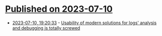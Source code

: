 # [Published on 2023-07-10](index.md)

* [2023-07-10, 19:20:33](https://lobste.rs/s/7lmn0y/usability_modern_solutions_for_logs) - [Usability of modern solutions for logs' analysis and debugging is totally screwed](https://lobste.rs/s/7lmn0y/usability_modern_solutions_for_logs)
